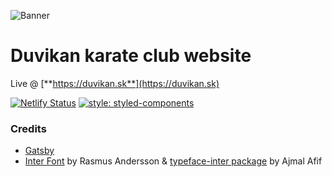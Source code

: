 ![Banner](https://duvikan.sk/static/d6aa0226fb633d48ea1e85f5548be73d/aeb64/logo-black.png "Banner")

# Duvikan karate club website

Live @ [**https://duvikan.sk**](https://duvikan.sk)

[![Netlify Status](https://api.netlify.com/api/v1/badges/bb5d2c76-584a-4324-bfb9-39bfa9575561/deploy-status)](https://app.netlify.com/sites/duvikan/deploys)
[![style: styled-components](https://img.shields.io/badge/style-%F0%9F%92%85%20styled--components-orange.svg?colorB=daa357&colorA=db748e)](https://github.com/styled-components/styled-components)

### Credits
- [Gatsby](https://www.gatsbyjs.org/)
- [Inter Font](https://rsms.me/inter/) by Rasmus Andersson & [typeface-inter package](https://github.com/ajmalafif/typeface-inter) by Ajmal Afif
